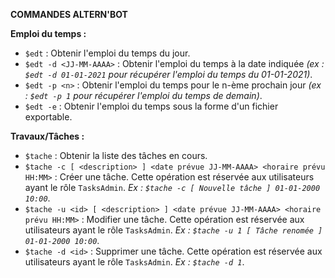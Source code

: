 **COMMANDES ALTERN'BOT**

**Emploi du temps :**

- `$edt` : Obtenir l'emploi du temps du jour.
- `$edt -d <JJ-MM-AAAA>` : Obtenir l'emploi du temps à la date indiquée *(ex : `$edt -d 01-01-2021` pour récupérer l'emploi du temps du 01-01-2021)*.
- `$edt -p <n>` : Obtenir l'emploi du temps pour le n-ème prochain jour *(ex : `$edt -p 1` pour récupérer l'emploi du temps de demain)*.
- `$edt -e` : Obtenir l'emploi du temps sous la forme d'un fichier exportable.

**Travaux/Tâches :**

- `$tache` : Obtenir la liste des tâches en cours.
- `$tache -c [ <description> ] <date prévue JJ-MM-AAAA> <horaire prévu HH:MM>` : Créer une tâche. Cette opération est réservée aux utilisateurs ayant le rôle `TasksAdmin`. *Ex : `$tache -c [ Nouvelle tâche ] 01-01-2000 10:00`*.
- `$tache -u <id> [ <description> ] <date prévue JJ-MM-AAAA> <horaire prévu HH:MM>` : Modifier une tâche. Cette opération est réservée aux utilisateurs ayant le rôle `TasksAdmin`. *Ex : `$tache -u 1 [ Tâche renomée ] 01-01-2000 10:00`*.
- `$tache -d <id>` : Supprimer une tâche. Cette opération est réservée aux utilisateurs ayant le rôle `TasksAdmin`. *Ex : `$tache -d 1`*.